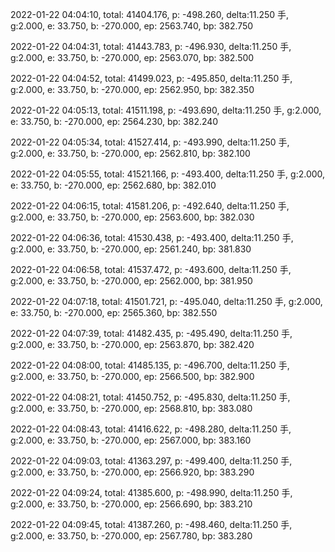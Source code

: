 2022-01-22 04:04:10, total: 41404.176, p: -498.260, delta:11.250 手, g:2.000, e: 33.750, b: -270.000, ep: 2563.740, bp: 382.750

2022-01-22 04:04:31, total: 41443.783, p: -496.930, delta:11.250 手, g:2.000, e: 33.750, b: -270.000, ep: 2563.070, bp: 382.500

2022-01-22 04:04:52, total: 41499.023, p: -495.850, delta:11.250 手, g:2.000, e: 33.750, b: -270.000, ep: 2562.950, bp: 382.350

2022-01-22 04:05:13, total: 41511.198, p: -493.690, delta:11.250 手, g:2.000, e: 33.750, b: -270.000, ep: 2564.230, bp: 382.240

2022-01-22 04:05:34, total: 41527.414, p: -493.990, delta:11.250 手, g:2.000, e: 33.750, b: -270.000, ep: 2562.810, bp: 382.100

2022-01-22 04:05:55, total: 41521.166, p: -493.400, delta:11.250 手, g:2.000, e: 33.750, b: -270.000, ep: 2562.680, bp: 382.010

2022-01-22 04:06:15, total: 41581.206, p: -492.640, delta:11.250 手, g:2.000, e: 33.750, b: -270.000, ep: 2563.600, bp: 382.030

2022-01-22 04:06:36, total: 41530.438, p: -493.400, delta:11.250 手, g:2.000, e: 33.750, b: -270.000, ep: 2561.240, bp: 381.830

2022-01-22 04:06:58, total: 41537.472, p: -493.600, delta:11.250 手, g:2.000, e: 33.750, b: -270.000, ep: 2562.000, bp: 381.950

2022-01-22 04:07:18, total: 41501.721, p: -495.040, delta:11.250 手, g:2.000, e: 33.750, b: -270.000, ep: 2565.360, bp: 382.550

2022-01-22 04:07:39, total: 41482.435, p: -495.490, delta:11.250 手, g:2.000, e: 33.750, b: -270.000, ep: 2563.870, bp: 382.420

2022-01-22 04:08:00, total: 41485.135, p: -496.700, delta:11.250 手, g:2.000, e: 33.750, b: -270.000, ep: 2566.500, bp: 382.900

2022-01-22 04:08:21, total: 41450.752, p: -495.830, delta:11.250 手, g:2.000, e: 33.750, b: -270.000, ep: 2568.810, bp: 383.080

2022-01-22 04:08:43, total: 41416.622, p: -498.280, delta:11.250 手, g:2.000, e: 33.750, b: -270.000, ep: 2567.000, bp: 383.160

2022-01-22 04:09:03, total: 41363.297, p: -499.400, delta:11.250 手, g:2.000, e: 33.750, b: -270.000, ep: 2566.920, bp: 383.290

2022-01-22 04:09:24, total: 41385.600, p: -498.990, delta:11.250 手, g:2.000, e: 33.750, b: -270.000, ep: 2566.690, bp: 383.210

2022-01-22 04:09:45, total: 41387.260, p: -498.460, delta:11.250 手, g:2.000, e: 33.750, b: -270.000, ep: 2567.780, bp: 383.280